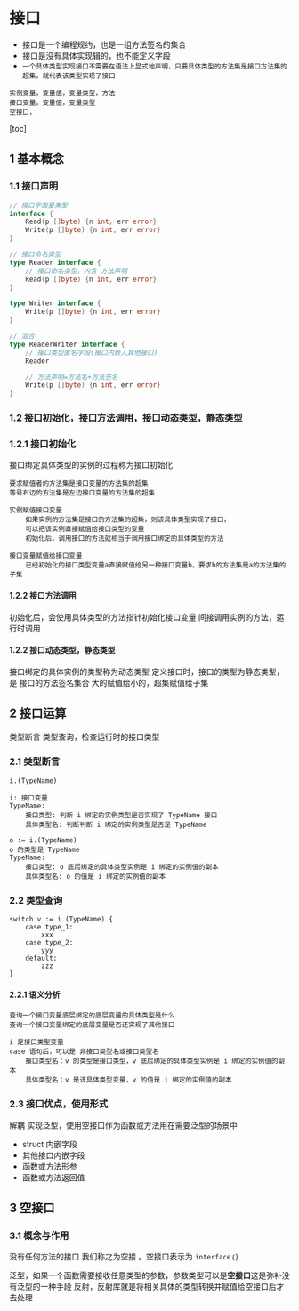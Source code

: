 # 接口

- 接口是一个编程规约，也是一组方法签名的集合
- 接口是没有具体实现辑的，也不能定义字段
- `一个具体类型实现接口不需要在语法上显式地声明，只要具体类型的方法集是接口方法集的超集，就代表该类型实现了接口`

```text
实例变量，变量值，变量类型，方法
接口变量，变量值，变量类型
空接口，
```

[toc]

## 1 基本概念

### 1.1 接口声明

```go
// 接口字面量类型
interface {
    Read(p []byte) {n int, err error}
    Write(p []byte) {n int, err error}
}

// 接口命名类型
type Reader interface {
    // 接口命名类型，内含 方法声明
    Read(p []byte) {n int, err error}
}

type Writer interface {
    Write(p []byte) {n int, err error}
}

// 混合
type ReaderWriter interface {
    // 接口类型匿名字段(接口内嵌入其他接口)
    Reader

    // 方法声明=方法名+方法签名
    Write(p []byte) {n int, err error}
}
```

### 1.2 接口初始化，接口方法调用，接口动态类型，静态类型

### 1.2.1 接口初始化

接口绑定具体类型的实例的过程称为接口初始化

```text
要求赋值者的方法集是接口变量的方法集的超集
等号右边的方法集是左边接口变量的方法集的超集

实例赋值接口变量
    如果实例的方法集是接口的方法集的超集，则该具体类型实现了接口，
    可以把该实例直接赋值给接口类型的变量
    初始化后，调用接口的方法就相当于调用接口绑定的具体类型的方法

接口变量赋值给接口变量
    已经初始化的接口类型变量a直接赋值给另一种接口变量b，要求b的方法集是a的方法集的子集
```

#### 1.2.2 接口方法调用

初始化后，会使用具体类型的方法指针初始化接口变量
间接调用实例的方法，运行时调用

#### 1.2.2 接口动态类型，静态类型

接口绑定的具体实例的类型称为动态类型
定义接口时，接口的类型为静态类型，是 接口的方法签名集合
大的赋值给小的，超集赋值给子集

## 2 接口运算

类型断言
类型查询，检查运行时的接口类型

### 2.1 类型断言

```text
i.(TypeName)

i: 接口变量
TypeName:
    接口类型: 判断 i 绑定的实例类型是否实现了 TypeName 接口
    具体类型名: 判断判断 i 绑定的实例类型是否是 TypeName

o := i.(TypeName)
o 的类型是 TypeName
TypeName:
    接口类型: o 底层绑定的具体类型实例是 i 绑定的实例值的副本
    具体类型名: o 的值是 i 绑定的实例值的副本
```

### 2.2 类型查询

```text
switch v := i.(TypeName) {
    case type_1:
        xxx
    case type_2:
        yyy
    default:
        zzz
}
```

#### 2.2.1 语义分析

```text
查询一个接口变量底层绑定的底层变量的具体类型是什么
查询一个接口变量绑定的底层变量是否还实现了其他接口

i 是接口类型变量
case 语句后，可以是 非接口类型名或接口类型名
    接口类型名：v 的类型是接口类型，v 底层绑定的具体类型实例是 i 绑定的实例值的副本
    具体类型名：v 是该具体类型变量，v 的值是 i 绑定的实例值的副本
```

### 2.3 接口优点，使用形式

解耦
实现泛型，使用空接口作为函数或方法用在需要泛型的场景中

- struct 内嵌字段
- 其他接口内嵌字段
- 函数或方法形参
- 函数或方法返回值

## 3 空接口

### 3.1 概念与作用

没有任何方法的接口 我们称之为空接 。空接口表示为 `interface｛}`

泛型，如果一个函数需要接收任意类型的参数，参数类型可以是**空接口**这是弥补没有泛型的一种手段
反射，反射库就是将相关具体的类型转换并赋值给空接口后才去处理
